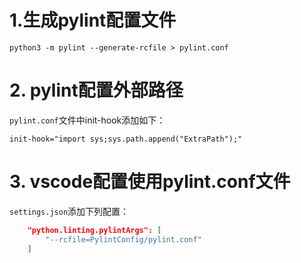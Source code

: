 # 1.生成pylint配置文件

`python3 -m pylint --generate-rcfile > pylint.conf`


# 2. pylint配置外部路径

`pylint.conf`文件中init-hook添加如下：

`init-hook="import sys;sys.path.append("ExtraPath");"`


# 3. vscode配置使用pylint.conf文件

`settings.json`添加下列配置：
```json
    "python.linting.pylintArgs": [
        "--rcfile=PylintConfig/pylint.conf"
    ]
```

